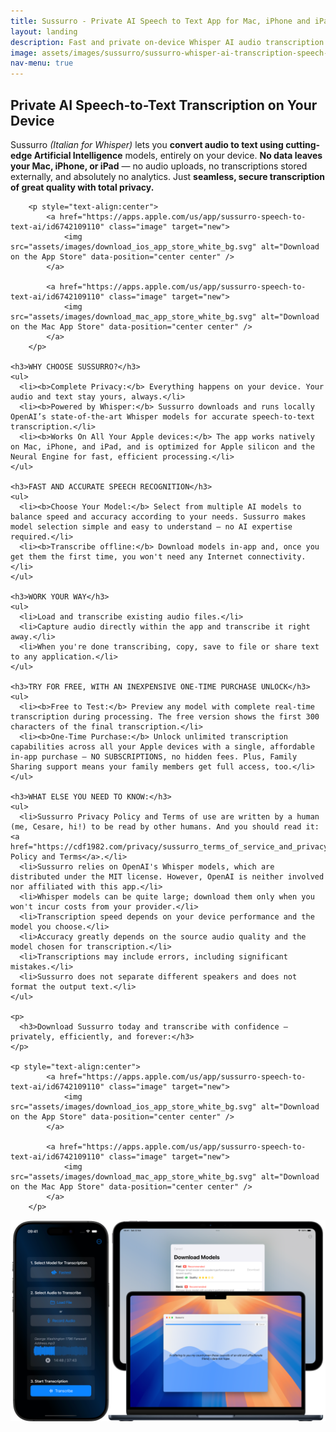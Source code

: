 ```yaml
---
title: Sussurro - Private AI Speech to Text App for Mac, iPhone and iPad
layout: landing
description: Fast and private on-device Whisper AI audio transcription
image: assets/images/sussurro/sussurro-whisper-ai-transcription-speech-to-text-for-iphone-mac-ipad.png
nav-menu: true
---
```


<script type="application/ld+json">
{
    "@context": "https://schema.org",
    "@type": "SoftwareApplication",
    "name": "Sussurro",
    "applicationCategory": "UtilitiesApplication",
    "operatingSystem": "iOS, macOS",
    "description": "Fast and private on-device Whisper AI audio transcription",
    "offers": [
        {
            "@type": "Offer",
            "price": "0",
            "priceCurrency": "USD",
            "description": "Free version with preview and first 300 characters"
        },
        {
            "@type": "Offer",
            "price": "4.99",
            "priceCurrency": "USD",
            "description": "One-time purchase for unlimited transcription"
        }
    ],
    "author": {
        "@type": "Person",
        "name": "Cesare Forelli"
    }
}
</script>

<!-- Main -->
<div id="main">

<!-- One -->
<section id="one">
  <div class="inner">
    <h2>Private AI Speech-to-Text Transcription on Your Device</h2>
    <p>
      Sussurro <i>(Italian for Whisper)</i> lets you <b>convert audio to text using cutting-edge Artificial Intelligence</b> models, entirely on your device. <b>No data leaves your Mac, iPhone, or iPad</b> — no audio uploads, no transcriptions stored externally, and absolutely no analytics. Just <b>seamless, secure transcription of great quality with total privacy.</b>
    </p>

		<p style="text-align:center">
			<a href="https://apps.apple.com/us/app/sussurro-speech-to-text-ai/id6742109110" class="image" target="new">
				<img src="assets/images/download_ios_app_store_white_bg.svg" alt="Download on the App Store" data-position="center center" />
			</a>
			
			<a href="https://apps.apple.com/us/app/sussurro-speech-to-text-ai/id6742109110" class="image" target="new">
				<img src="assets/images/download_mac_app_store_white_bg.svg" alt="Download on the Mac App Store" data-position="center center" />
			</a>
		</p>

    <h3>WHY CHOOSE SUSSURRO?</h3>
    <ul>
      <li><b>Complete Privacy:</b> Everything happens on your device. Your audio and text stay yours, always.</li>
      <li><b>Powered by Whisper:</b> Sussurro downloads and runs locally OpenAI’s state-of-the-art Whisper models for accurate speech-to-text transcription.</li>
      <li><b>Works On All Your Apple devices:</b> The app works natively on Mac, iPhone, and iPad, and is optimized for Apple silicon and the Neural Engine for fast, efficient processing.</li>
    </ul>

    <h3>FAST AND ACCURATE SPEECH RECOGNITION</h3>
    <ul>
      <li><b>Choose Your Model:</b> Select from multiple AI models to balance speed and accuracy according to your needs. Sussurro makes model selection simple and easy to understand — no AI expertise required.</li>
      <li><b>Transcribe offline:</b> Download models in-app and, once you get them the first time, you won't need any Internet connectivity.</li>
    </ul>

    <h3>WORK YOUR WAY</h3>
    <ul>
      <li>Load and transcribe existing audio files.</li>
      <li>Capture audio directly within the app and transcribe it right away.</li>
      <li>When you're done transcribing, copy, save to file or share text to any application.</li>
    </ul>

    <h3>TRY FOR FREE, WITH AN INEXPENSIVE ONE-TIME PURCHASE UNLOCK</h3>
    <ul>
      <li><b>Free to Test:</b> Preview any model with complete real-time transcription during processing. The free version shows the first 300 characters of the final transcription.</li>
      <li><b>One-Time Purchase:</b> Unlock unlimited transcription capabilities across all your Apple devices with a single, affordable in-app purchase — NO SUBSCRIPTIONS, no hidden fees. Plus, Family Sharing support means your family members get full access, too.</li>
    </ul>

    <h3>WHAT ELSE YOU NEED TO KNOW:</h3>
    <ul>
      <li>Sussurro Privacy Policy and Terms of use are written by a human (me, Cesare, hi!) to be read by other humans. And you should read it: <a href="https://cdf1982.com/privacy/sussurro_terms_of_service_and_privacy_policy">Privacy Policy and Terms</a>.</li>
      <li>Sussurro relies on OpenAI's Whisper models, which are distributed under the MIT license. However, OpenAI is neither involved nor affiliated with this app.</li>
      <li>Whisper models can be quite large; download them only when you won't incur costs from your provider.</li>
      <li>Transcription speed depends on your device performance and the model you choose.</li>
      <li>Accuracy greatly depends on the source audio quality and the model chosen for transcription.</li>
      <li>Transcriptions may include errors, including significant mistakes.</li>
      <li>Sussurro does not separate different speakers and does not format the output text.</li>
    </ul>

    <p>
      <h3>Download Sussurro today and transcribe with confidence — privately, efficiently, and forever:</h3>
    </p>

    <p style="text-align:center">
			<a href="https://apps.apple.com/us/app/sussurro-speech-to-text-ai/id6742109110" class="image" target="new">
				<img src="assets/images/download_ios_app_store_white_bg.svg" alt="Download on the App Store" data-position="center center" />
			</a>
			
			<a href="https://apps.apple.com/us/app/sussurro-speech-to-text-ai/id6742109110" class="image" target="new">
				<img src="assets/images/download_mac_app_store_white_bg.svg" alt="Download on the Mac App Store" data-position="center center" />
			</a>
		</p>
  </div>
</section>

<img src="assets/images/sussurro/sussurro-screenshots.png" alt="" data-position="center center"/>

</div>

